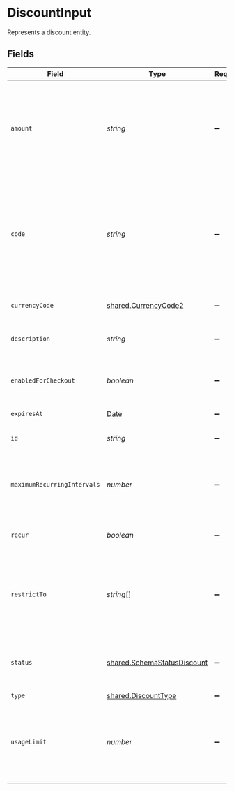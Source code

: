 # DiscountInput

Represents a discount entity.


## Fields

| Field                                                                                                                                                                                                                                 | Type                                                                                                                                                                                                                                  | Required                                                                                                                                                                                                                              | Description                                                                                                                                                                                                                           | Example                                                                                                                                                                                                                               |
| ------------------------------------------------------------------------------------------------------------------------------------------------------------------------------------------------------------------------------------- | ------------------------------------------------------------------------------------------------------------------------------------------------------------------------------------------------------------------------------------- | ------------------------------------------------------------------------------------------------------------------------------------------------------------------------------------------------------------------------------------- | ------------------------------------------------------------------------------------------------------------------------------------------------------------------------------------------------------------------------------------- | ------------------------------------------------------------------------------------------------------------------------------------------------------------------------------------------------------------------------------------- |
| `amount`                                                                                                                                                                                                                              | *string*                                                                                                                                                                                                                              | :heavy_minus_sign:                                                                                                                                                                                                                    | Amount to discount by. For `percentage` discounts, must be an amount between `0.01` and `100`. For `flat` and `flat_per_seat` discounts, amount in the lowest denomination for a currency.                                            |                                                                                                                                                                                                                                       |
| `code`                                                                                                                                                                                                                                | *string*                                                                                                                                                                                                                              | :heavy_minus_sign:                                                                                                                                                                                                                    | Unique code that customers can use to apply this discount at checkout. Use letters and numbers only, up to 16 characters. Paddle generates a random 10-character code if a code is not provided and `enabled_for_checkout` is `true`. |                                                                                                                                                                                                                                       |
| `currencyCode`                                                                                                                                                                                                                        | [shared.CurrencyCode2](../../../sdk/models/shared/currencycode2.md)                                                                                                                                                                   | :heavy_minus_sign:                                                                                                                                                                                                                    | Supported three-letter ISO 4217 currency code.                                                                                                                                                                                        |                                                                                                                                                                                                                                       |
| `description`                                                                                                                                                                                                                         | *string*                                                                                                                                                                                                                              | :heavy_minus_sign:                                                                                                                                                                                                                    | Short description for this discount for your reference. Not shown to customers.                                                                                                                                                       |                                                                                                                                                                                                                                       |
| `enabledForCheckout`                                                                                                                                                                                                                  | *boolean*                                                                                                                                                                                                                             | :heavy_minus_sign:                                                                                                                                                                                                                    | Whether this discount can be applied by a customer at checkout.                                                                                                                                                                       |                                                                                                                                                                                                                                       |
| `expiresAt`                                                                                                                                                                                                                           | [Date](https://developer.mozilla.org/en-US/docs/Web/JavaScript/Reference/Global_Objects/Date)                                                                                                                                         | :heavy_minus_sign:                                                                                                                                                                                                                    | RFC 3339 datetime string.                                                                                                                                                                                                             | 2024-10-12T07:20:50.52Z                                                                                                                                                                                                               |
| `id`                                                                                                                                                                                                                                  | *string*                                                                                                                                                                                                                              | :heavy_minus_sign:                                                                                                                                                                                                                    | Unique Paddle ID for this discount, prefixed with `dsc_`.                                                                                                                                                                             | dsc_01gv5kpg05xp104ek2fmgjwttf                                                                                                                                                                                                        |
| `maximumRecurringIntervals`                                                                                                                                                                                                           | *number*                                                                                                                                                                                                                              | :heavy_minus_sign:                                                                                                                                                                                                                    | Amount of subscription billing periods that this discount recurs for. Requires `recur`. `null` if this discount recurs forever.                                                                                                       |                                                                                                                                                                                                                                       |
| `recur`                                                                                                                                                                                                                               | *boolean*                                                                                                                                                                                                                             | :heavy_minus_sign:                                                                                                                                                                                                                    | Whether this discount applies for multiple billing periods.                                                                                                                                                                           |                                                                                                                                                                                                                                       |
| `restrictTo`                                                                                                                                                                                                                          | *string*[]                                                                                                                                                                                                                            | :heavy_minus_sign:                                                                                                                                                                                                                    | Product or price IDs that this discount is for. When including a product ID, all prices for that product can be discounted. `null` if this discount applies to all products and prices.                                               |                                                                                                                                                                                                                                       |
| `status`                                                                                                                                                                                                                              | [shared.SchemaStatusDiscount](../../../sdk/models/shared/schemastatusdiscount.md)                                                                                                                                                     | :heavy_minus_sign:                                                                                                                                                                                                                    | Whether this entity can be used in Paddle. `expired` and `used` are set automatically by Paddle.                                                                                                                                      |                                                                                                                                                                                                                                       |
| `type`                                                                                                                                                                                                                                | [shared.DiscountType](../../../sdk/models/shared/discounttype.md)                                                                                                                                                                     | :heavy_minus_sign:                                                                                                                                                                                                                    | Type of discount.                                                                                                                                                                                                                     |                                                                                                                                                                                                                                       |
| `usageLimit`                                                                                                                                                                                                                          | *number*                                                                                                                                                                                                                              | :heavy_minus_sign:                                                                                                                                                                                                                    | Maximum amount of times this discount can be used. This is an overall limit, rather than a per-customer limit. `null` if this discount can be used an unlimited amount of times.                                                      |                                                                                                                                                                                                                                       |